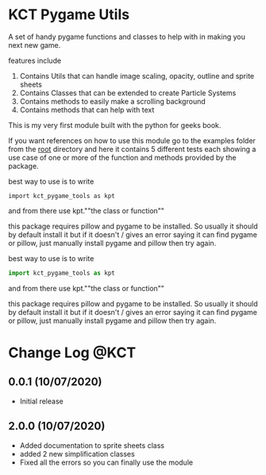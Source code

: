 # KCT Pygame Utils

A set of handy pygame functions and classes to help with in making you next new game.

features include

1. Contains Utils that can handle image scaling, opacity, outline and sprite sheets
2. Contains Classes that can be extended to create Particle Systems
3. Contains methods to easily make a scrolling background
4. Contains methods that can help with text

This is my very first module built with the python for geeks book.

If you want references on how to use this module go to the examples folder from the [root](https://github.com/KidCoderT/my_first_package) directory and here it contains 5 different tests each showing a use case of one or more of the function and methods provided by the package.

best way to use is to write

```
import kct_pygame_tools as kpt
```

and from there use kpt.""the class or function""

this package requires pillow and pygame to be installed. So usually it should
by default install it but if it doesn't / gives an error saying it can find pygame or pillow,
just manually install pygame and pillow then try again.

best way to use is to write

```python
import kct_pygame_tools as kpt
```

and from there use kpt.""the class or function""

this package requires pillow and pygame to be installed. So usually it should
by default install it but if it doesn't / gives an error saying it can find pygame or pillow,
just manually install pygame and pillow then try again.

# Change Log @KCT

## 0.0.1 (10/07/2020)

- Initial release

## 2.0.0 (10/07/2020)

- Added documentation to sprite sheets class
- added 2 new simplification classes
- Fixed all the errors so you can finally use the module
